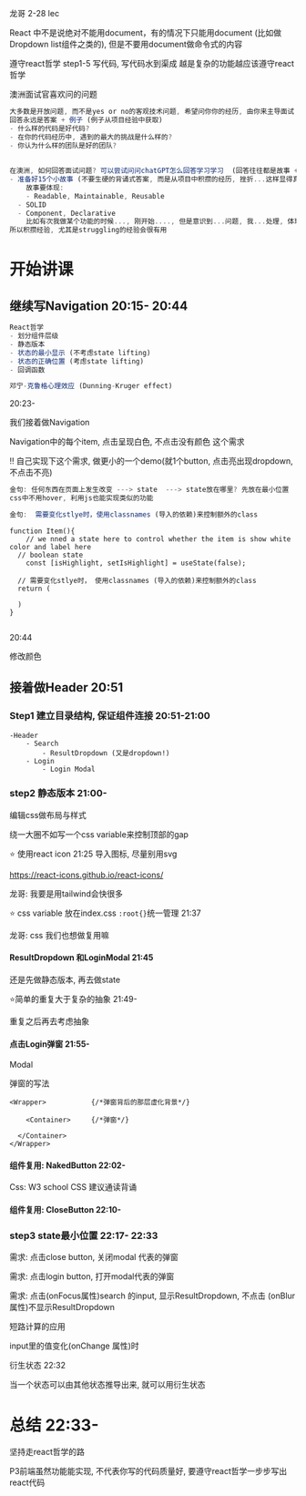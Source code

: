 龙哥 2-28 lec



React 中不是说绝对不能用document，有的情况下只能用document (比如做Dropdown list组件之类的), 但是不要用document做命令式的内容



遵守react哲学 step1-5 写代码, 写代码水到渠成 越是复杂的功能越应该遵守react哲学



澳洲面试官喜欢问的问题

```js
大多数是开放问题, 而不是yes or no的客观技术问题, 希望问你你的经历, 由你来主导面试
回答永远是答案 + 例子 (例子从项目经验中获取)
- 什么样的代码是好代码?
- 在你的代码经历中, 遇到的最大的挑战是什么样的?
- 你认为什么样的团队是好的团队?
  
  
在澳洲, 如何回答面试问题? 可以尝试问问chatGPT怎么回答学习学习  (回答往往都是故事 + 你的答案)
- 准备好15个小故事 (不要生硬的背诵式答案, 而是从项目中积攒的经历, 挫折...这样显得真实生动)
	故事要体现:
	- Readable, Maintainable, Reusable
  - SOLID
  - Component, Declarative
	比如有次我做某个功能的时候..., 刚开始...., 但是意识到...问题, 我...处理, 体现了Component, declarative
所以积攒经验, 尤其是struggling的经验会很有用
```



# 开始讲课 

## 继续写Navigation 20:15- 20:44

```js
React哲学
- 划分组件层级
- 静态版本
- 状态的最小显示 (不考虑state lifting)
- 状态的正确位置 (考虑state lifting)
- 回调函数

邓宁-克鲁格心理效应 (Dunning-Kruger effect)
```



20:23-

我们接着做Navigation



Navigation中的每个item, 点击呈现白色, 不点击没有颜色 这个需求  

:bangbang: 自己实现下这个需求, 做更小的一个demo(就1个button, 点击亮出现dropdown, 不点击不亮)

```js
金句: 任何东西在页面上发生改变 ---> state  ---> state放在哪里? 先放在最小位置
css中不用hover, 利用js也能实现类似的功能

金句:  需要变化stlye时，使用classnames (导入的依赖)来控制额外的class
```

```react
function Item(){
  	// we nned a state here to control whether the item is show white color and label here
  // boolean state
  	const [isHighlight, setIsHighlight] = useState(false);
  
  // 需要变化stlye时， 使用classnames (导入的依赖)来控制额外的class
  return (

  )
}
```



```css
```







20:44

修改颜色





## 接着做Header 20:51

### Step1 建立目录结构, 保证组件连接  20:51-21:00

```
-Header
	- Search
		- ResultDropdown (又是dropdown!)
	- Login
		- Login Modal
```





### step2 静态版本 21:00-

编辑css做布局与样式

绕一大圈不如写一个css variable来控制顶部的gap



:star: 使用react icon 21:25 导入图标, 尽量别用svg

https://react-icons.github.io/react-icons/



龙哥: 我要是用tailwind会快很多



:star: css variable 放在index.css `:root{}`统一管理 21:37

龙哥: css 我们也想做复用嘛



#### ResultDropdown 和LoginModal 21:45

还是先做静态版本, 再去做state



:star:简单的重复大于复杂的抽象 21:49-

重复之后再去考虑抽象







#### 点击Login弹窗 21:55-

Modal

弹窗的写法

```react
<Wrapper>			{/*弹窗背后的那层虚化背景*/}
		
	<Container>		{/*弹窗*/}
		
  </Container>
</Wrapper>
```





#### 组件复用: NakedButton 22:02-





Css: W3 school CSS 建议通读背诵





#### 组件复用: CloseButton 22:10-



### step3 state最小位置  22:17- 22:33

需求: 点击close button, 关闭modal 代表的弹窗



需求: 点击login button, 打开modal代表的弹窗





需求: 点击(onFocus属性)search 的input, 显示ResultDropdown, 不点击 (onBlur属性)不显示ResultDropdown

短路计算的应用

input里的值变化(onChange 属性)时





衍生状态 22:32

当一个状态可以由其他状态推导出来, 就可以用衍生状态









#  总结 22:33-

坚持走react哲学的路

P3前端虽然功能能实现, 不代表你写的代码质量好, 要遵守react哲学一步步写出react代码


